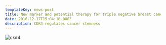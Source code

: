 ```yaml
---
templateKey: news-post
title: New marker and potential therapy for triple negative breast cancer
date: 2016-12-17T15:04:10.000Z
description: CDK4 regulates cancer stemness
---
```

![ckd4](/img/cdk4.png)
